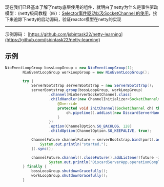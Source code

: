 现在我们已经基本了解了netty底层使用的组件，就明白了netty为什么是事件驱动模型：(netty极简教程（四）：[Selector事件驱动以及SocketChannel
的使用](https://www.jianshu.com/p/63a725c0646e)，接下来追踪下netty的启动源码，验证reactor模型在netty的实现

-----
示例源码： [https://github.com/jsbintask22/netty-learning](https://github.com/jsbintask22/netty-learning)

## 示例
```java
NioEventLoopGroup bossLoopGroup = new NioEventLoopGroup(1);
        NioEventLoopGroup workLoopGroup = new NioEventLoopGroup();

        try {
            ServerBootstrap serverBootstrap = new ServerBootstrap();
            serverBootstrap.group(bossLoopGroup, workLoopGroup)
                    .channel(NioServerSocketChannel.class)
                    .childHandler(new ChannelInitializer<SocketChannel>() {
                        @Override
                        protected void initChannel(SocketChannel ch) throws Exception {
                            ch.pipeline().addLast(new DiscardServerHandler());
                        }
                    })
                    .option(ChannelOption.SO_BACKLOG, 128)
                    .childOption(ChannelOption.SO_KEEPALIVE, true);

            ChannelFuture channelFuture = serverBootstrap.bind(port).addListener(f -> {
                System.out.println("started.");
            }).sync();

            channelFuture.channel().closeFuture().addListener(future ->
                    System.out.println("DiscardServerApp.operationComplete")).sync();
        } finally {
            bossLoopGroup.shutdownGracefully();
            workLoopGroup.shutdownGracefully();
        }
```